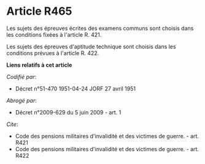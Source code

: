 # Article R465

Les sujets des épreuves écrites des examens communs sont choisis dans les conditions fixées à l'article R. 421.

Les sujets des épreuves d'aptitude technique sont choisis dans les conditions prévues à l'article R. 422.

**Liens relatifs à cet article**

_Codifié par_:

  - Décret n°51-470 1951-04-24 JORF 27 avril 1951

_Abrogé par_:

  - Décret n°2009-629 du 5 juin 2009 - art. 1

_Cite_:

  - Code des pensions militaires d'invalidité et des victimes de guerre. - art. R421
  - Code des pensions militaires d'invalidité et des victimes de guerre. - art. R422
